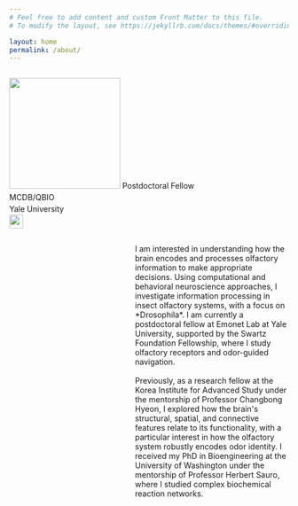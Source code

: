 ```yaml
---
# Feel free to add content and custom Front Matter to this file.
# To modify the layout, see https://jekyllrb.com/docs/themes/#overriding-theme-defaults

layout: home
permalink: /about/
---
```


<div class="row">
  <div class="column">
  <p style="float: left;line-height: 1.5"><img src="/assets/images/photo.png" width="200px">
  Postdoctoral Fellow<br>
  MCDB/QBIO<br>
  Yale University<br>
  <a href = "mailto: kiri.choi@yale.edu"><img src="/assets/images/envelope-regular.png" width="25" align="left"></a>
  </p>
  </div>
  <div class="column" style="margin-left: 6cm;">
  <p class="padding">
  I am interested in understanding how the brain encodes and processes olfactory information to make appropriate decisions. 
  Using computational and behavioral neuroscience approaches, I investigate information processing in insect olfactory systems, with a focus on *Drosophila*. 
  I am currently a postdoctoral fellow at Emonet Lab at Yale University, supported by the Swartz Foundation Fellowship, where I study olfactory receptors and odor-guided navigation. 
  <br>
  <br>
  Previously, as a research fellow at the Korea Institute for Advanced Study under the mentorship of Professor Changbong Hyeon, I explored how the brain's structural, spatial, and connective features relate to its functionality, with a particular interest in how the olfactory system robustly encodes odor identity. 
  I received my PhD in Bioengineering at the University of Washington under the mentorship of Professor Herbert Sauro, where I studied complex biochemical reaction networks.
</p>
</div>
</div>



